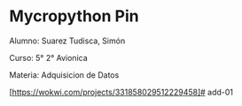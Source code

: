 # Mycropython Pin


Alumno: Suarez Tudisca, Simón

Curso: 5° 2° Avionica

Materia: Adquisicion de Datos

[https://wokwi.com/projects/331858029512229458]# add-01
